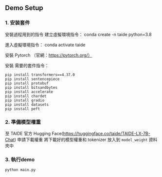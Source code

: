 

## Demo Setup

### 1. 安装套件


安裝過程用到的指令
建立虛擬環境指令：
conda create -n taide python=3.8

進入虛擬環境指令：
conda activate taide

安裝 Pytorch （官網：https://pytorch.org/）

安裝 需要的套件指令：
```
pip install transformers==4.37.0
pip install sentencepiece
pip install protobuf
pip install bitsandbytes
pip install accelerate 
pip install chardet
pip install gradio
pip install datasets
pip install peft
```


### 2. 準備模型權重

至 TAIDE 官方 Hugging Face(https://huggingface.co/taide/TAIDE-LX-7B-Chat) 申請下載權重
將下載好的模型權重和 tokenizer 放入到 `model_weight` 資料夾中


### 3. 執行demo

```python main.py```

